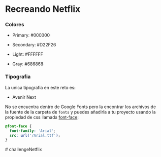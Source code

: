 # Recreando Netflix

### Colores

<!-- Negro -->
- Primary: #000000
<!-- Rojo -->
- Secondary: #D22F26
<!-- Blanco -->
- Light: #FFFFFF
<!-- Gris -->
- Gray: #686868

### Tipografia

La unica tipografia en este reto es:

- Avenir Next

No se encuentra dentro de Google Fonts pero la encontrar los archivos de la fuente de la carpeta de `fonts` y puedes añadirla a tu proyecto usando la propiedad de css llamada [font-face](https://developer.mozilla.org/es/docs/Web/CSS/@font-face):

```css
@font-face {
  font-family: 'Arial';
  src: url('/Arial.ttf');
}
```
#   c h a l l e n g e N e t f l i x 
 
 